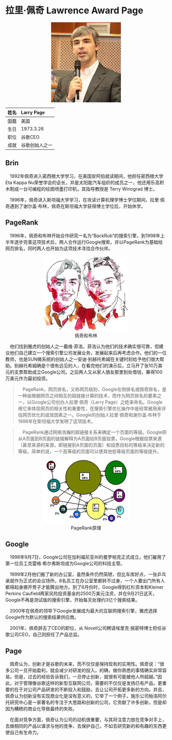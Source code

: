 # 拉里·佩奇 Lawrence Award Page
<center><img src="images/page.jpg" height ="250"></center>


| 姓名        | Larry Page          |
|:-------------|:------------------|
| 国籍           | 美国 |
| 生日 | 1973.3.26   |
| 职位           |  谷歌CEO     |
| 成就           | 谷歌创始人之一 |


## Brin
&emsp;1992年佩奇进入密西根大学学习，在美国安阿伯就读期间，他担任密西根大学Eta Kappa Nu荣誉学会的会长，并是太阳能汽车组织的成员之一，他还用乐高积木制成一台可编程的绘图喷墨打印机，其指导教授是 Terry Winograd 博士。

&emsp;1996年，佩奇进入斯坦福大学学习，在攻读计算机理学博士学位期间，拉里·佩奇遇到了谢尔盖·布林，佩奇在斯坦福大学获得博士学位后，开始休学。

## PageRank
&emsp;1996年，佩奇和布林开始合作研究一名为“BackRub”的搜索引擎，到1998年上半年逐步完善这项技术后，两人合作运行Google搜索，并以PageRank为基础给网页排名，同时两人也开始为这项技术寻找合作伙伴。
<center><img src="images/Page+brin.jpg"><br> 佩奇和布林 </center>

&emsp;他们找到雅虎的创始人之一戴维·菲洛，菲洛认为他们的技术确实很可靠，但建议他们自己建立一个搜索引擎公司发展业务，发展起来后再考虑合作。他们的一位教师，也是SUN微系统的创始人之一安迪·别赫托希姆在关键时刻给予他们很大帮助。别赫托希姆确是个很有远见的人，在看完他们的演示后，立马开了张10万美元的支票帮助成立Google公司。之后两人又从家人朋友那里到处借钱，筹得100万美元作为最初投资。

>&emsp;PageRank，网页排名，又称网页级别、Google左侧排名或佩奇排名，是一种由根据网页之间相互的超链接计算的技术，而作为网页排名的要素之一，以Google公司创办人拉里·佩奇（Larry Page）之姓来命名。Google用它来体现网页的相关性和重要性，在搜索引擎优化操作中是经常被用来评估网页优化的成效因素之一。Google的创始人拉里·佩奇和谢尔盖·布林于1998年在斯坦福大学发明了这项技术。

>&emsp;PageRank通过网络浩瀚的超链接关系来确定一个页面的等级。Google把从A页面到B页面的链接解释为A页面给B页面投票，Google根据投票来源（甚至来源的来源，即链接到A页面的页面）和投票目标的等级来决定新的等级。简单的说，一个高等级的页面可以使其他低等级页面的等级提升。

<center><img src="images/PageRank.png" ><br>PageRank原理</center>

## Google

&emsp;1998年9月7日，Google公司在加利福尼亚州的曼罗帕克正式成立。他们雇用了第一位员工克雷格·希尔弗斯坦成为Google公司的科技主管。

&emsp;1999年2月他们搬了新的办公室，虽然条件仍然简陋，但比车库好点，一张乒乓桌就作为正式的会议场所，8名员工在办公室里都转不过身，一个人要出门所有人都得起身挪开凳子才能腾出地方。到了6月份时，Google得到红杉资本和Kleiner Perkins Caufield两家风险投资基金的2500万美元注资，并在9月21日这天，Google不再是测试版的搜索引擎，开始每天处理约3亿个搜索结果。

&emsp;2000年在佩奇的领导下Google发展成为最大的互联网搜索引擎，雅虎选择Google作为默认的搜索结果供应商。

&emsp;2001年，佩奇辞去了CEO的职位，从 Novell公司聘请埃里克·施密特博士担任谷歌公司CEO，自己则担任了产品总监。

## Page

&emsp;佩奇认为，创新才是谷歌的未来，而不仅仅是保持现有的实用性。佩奇说：“很多公司一旦开始盈利，就会减少对研发的投入。的确，做你熟悉的事情确实非常容易。但是，过去的经验告诉我们，一旦停止创新，就很有可能被他人所超越。”因此，对于管理像谷歌这样的新型互联网公司，需要的不仅仅是发扬已有产品，更重要的在于对公司产品研发的不断投入和鼓励，去让公司开拓更多新的方向。并且，佩奇认为创新没有实现商业化是没有意义的，它举了一个例子，施乐公司帕洛阿尔托研究中心是一家著名的专注于大思路和创新的公司，它贡献了许多创新，但是却因为糟糕的商业化导致最终的失败。

&emsp;在面对竞争方面，佩奇认为公司的动机很重要，与其将注意力放在竞争对手上，去做相同的产品以谋求与他的竞争，去保护自己，不如去研究新的和有趣的东西更使自己有生命力。